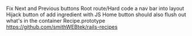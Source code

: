 Fix Next and Previous buttons
Root route/Hard code a nav bar into layout
Hijack button of add ingredient with JS
Home button should also flush out what's in the container
Recipe.prototype
https://github.com/smithWEBtek/rails-recipes
